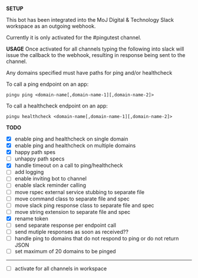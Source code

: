 **SETUP**

This bot has been integrated into the MoJ Digital & Technology Slack workspace
as an outgoing webhook.

Currently it is only activated for the #pingutest channel.


**USAGE**
Once activated for all channels typing the following into slack will
issue the callback to the webhook, resulting in response being sent
to the channel.

Any domains specified must have paths for ping and/or healthcheck

To call a ping endpoint on an app:
```
pingu ping <domain-name[,domain-name-1][,domain-name-2]>
```

To call a healthcheck endpoint on an app:
```
pingu healthcheck <domain-name[,domain-name-1][,domain-name-2]>
```

**TODO**
  - [X] enable ping and healthcheck on single domain
  - [X] enable ping and healthcheck on multiple domains
  - [X] happy path spes
  - [ ] unhappy path specs
  - [X] handle timeout on a call to ping/healthcheck
  - [ ] add logging
  - [ ] enable inviting bot to channel
  - [ ] enable slack reminder calling
  - [ ] move rspec external service stubbing to separate file
  - [ ] move command class to separate file and spec
  - [ ] move slack ping response class to separate file and spec
  - [ ] move string extension to separate file and spec
  - [X] rename token
  - [ ] send separate response per endpoint call
  - [ ] send mutiple responses as soon as received??
  - [ ] handle ping to domains that do not respond to ping or do not return JSON
  - [ ] set maximum of 20 domains to be pinged
  --------------------------------------------------------------
  - [ ] activate for all channels in workspace
